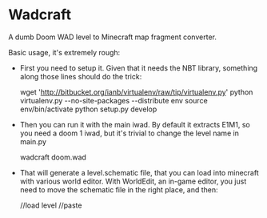 Wadcraft
========

A dumb Doom WAD level to Minecraft map fragment converter.


Basic usage, it's extremely rough:

 - First you need to setup it. Given that it needs the NBT library, something along those lines should do the trick:

    wget 'http://bitbucket.org/ianb/virtualenv/raw/tip/virtualenv.py'
    python virtualenv.py --no-site-packages --distribute env
    source env/bin/activate
    python setup.py develop

 - Then you can run it with the main iwad. By default it extracts E1M1, so you need a doom 1 iwad, but it's trivial to change the level name in main.py

    wadcraft doom.wad 
    
 - That will generate a level.schematic file, that you can load into minecraft with various world editor. With WorldEdit, an in-game editor, you just need to move the schematic file in the right place, and then:

    //load level
    //paste
